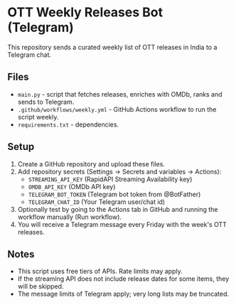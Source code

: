 # OTT Weekly Releases Bot (Telegram)

This repository sends a curated weekly list of OTT releases in India to a Telegram chat.

## Files
- `main.py` - script that fetches releases, enriches with OMDb, ranks and sends to Telegram.
- `.github/workflows/weekly.yml` - GitHub Actions workflow to run the script weekly.
- `requirements.txt` - dependencies.

## Setup
1. Create a GitHub repository and upload these files.
2. Add repository secrets (Settings → Secrets and variables → Actions):
   - `STREAMING_API_KEY` (RapidAPI Streaming Availability key)
   - `OMDB_API_KEY` (OMDb API key)
   - `TELEGRAM_BOT_TOKEN` (Telegram bot token from @BotFather)
   - `TELEGRAM_CHAT_ID` (Your Telegram user/chat id)
3. Optionally test by going to the Actions tab in GitHub and running the workflow manually (Run workflow).
4. You will receive a Telegram message every Friday with the week's OTT releases.

## Notes
- This script uses free tiers of APIs. Rate limits may apply.
- If the streaming API does not include release dates for some items, they will be skipped.
- The message limits of Telegram apply; very long lists may be truncated.
